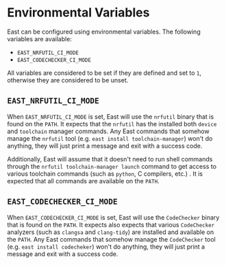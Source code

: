# Environmental Variables

East can be configured using environmental variables. The following variables
are available:

- `EAST_NRFUTIL_CI_MODE`
- `EAST_CODECHECKER_CI_MODE`

All variables are considered to be set if they are defined and set to `1`,
otherwise they are considered to be unset.

## `EAST_NRFUTIL_CI_MODE`

When `EAST_NRFUTIL_CI_MODE` is set, East will use the `nrfutil` binary that is
found on the `PATH`. It expects that the `nrfutil` has the installed both
`device` and `toolchain` manager commands. Any East commands that somehow manage
the `nrfutil` tool (e.g. `east install toolchain-manager`) won't do anything,
they will just print a message and exit with a success code.

Additionally, East will assume that it doesn't need to run shell commands
through the `nrfutil toolchain-manager launch` command to get access to various
toolchain commands (such as `python`, C compilers, etc.) . It is expected that
all commands are available on the `PATH`.

## `EAST_CODECHECKER_CI_MODE`

When `EAST_CODECHECKER_CI_MODE` is set, East will use the `CodeChecker` binary
that is found on the `PATH`. It expects also expects that various `CodeChecker`
analyzers (such as `clangsa` and `clang-tidy`) are installed and available on
the `PATH`. Any East commands that somehow manage the `CodeChecker` tool (e.g.
`east install codecheker`) won't do anything, they will just print a message and
exit with a success code.
